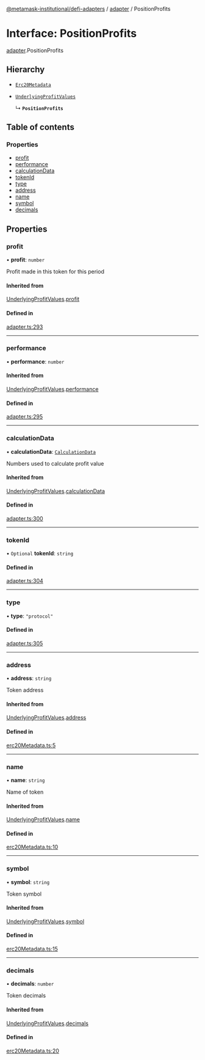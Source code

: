 [@metamask-institutional/defi-adapters](../README.md) / [adapter](../modules/adapter.md) / PositionProfits

# Interface: PositionProfits

[adapter](../modules/adapter.md).PositionProfits

## Hierarchy

- [`Erc20Metadata`](../modules/erc20Metadata.md#erc20metadata)

- [`UnderlyingProfitValues`](adapter.UnderlyingProfitValues.md)

  ↳ **`PositionProfits`**

## Table of contents

### Properties

- [profit](adapter.PositionProfits.md#profit)
- [performance](adapter.PositionProfits.md#performance)
- [calculationData](adapter.PositionProfits.md#calculationdata)
- [tokenId](adapter.PositionProfits.md#tokenid)
- [type](adapter.PositionProfits.md#type)
- [address](adapter.PositionProfits.md#address)
- [name](adapter.PositionProfits.md#name)
- [symbol](adapter.PositionProfits.md#symbol)
- [decimals](adapter.PositionProfits.md#decimals)

## Properties

### profit

• **profit**: `number`

Profit made in this token for this period

#### Inherited from

[UnderlyingProfitValues](adapter.UnderlyingProfitValues.md).[profit](adapter.UnderlyingProfitValues.md#profit)

#### Defined in

[adapter.ts:293](https://github.com/consensys-vertical-apps/mmi-defi-adapters/blob/main/src/types/adapter.ts#L293)

___

### performance

• **performance**: `number`

#### Inherited from

[UnderlyingProfitValues](adapter.UnderlyingProfitValues.md).[performance](adapter.UnderlyingProfitValues.md#performance)

#### Defined in

[adapter.ts:295](https://github.com/consensys-vertical-apps/mmi-defi-adapters/blob/main/src/types/adapter.ts#L295)

___

### calculationData

• **calculationData**: [`CalculationData`](adapter.CalculationData.md)

Numbers used to calculate profit value

#### Inherited from

[UnderlyingProfitValues](adapter.UnderlyingProfitValues.md).[calculationData](adapter.UnderlyingProfitValues.md#calculationdata)

#### Defined in

[adapter.ts:300](https://github.com/consensys-vertical-apps/mmi-defi-adapters/blob/main/src/types/adapter.ts#L300)

___

### tokenId

• `Optional` **tokenId**: `string`

#### Defined in

[adapter.ts:304](https://github.com/consensys-vertical-apps/mmi-defi-adapters/blob/main/src/types/adapter.ts#L304)

___

### type

• **type**: ``"protocol"``

#### Defined in

[adapter.ts:305](https://github.com/consensys-vertical-apps/mmi-defi-adapters/blob/main/src/types/adapter.ts#L305)

___

### address

• **address**: `string`

Token address

#### Inherited from

[UnderlyingProfitValues](adapter.UnderlyingProfitValues.md).[address](adapter.UnderlyingProfitValues.md#address)

#### Defined in

[erc20Metadata.ts:5](https://github.com/consensys-vertical-apps/mmi-defi-adapters/blob/main/src/types/erc20Metadata.ts#L5)

___

### name

• **name**: `string`

Name of token

#### Inherited from

[UnderlyingProfitValues](adapter.UnderlyingProfitValues.md).[name](adapter.UnderlyingProfitValues.md#name)

#### Defined in

[erc20Metadata.ts:10](https://github.com/consensys-vertical-apps/mmi-defi-adapters/blob/main/src/types/erc20Metadata.ts#L10)

___

### symbol

• **symbol**: `string`

Token symbol

#### Inherited from

[UnderlyingProfitValues](adapter.UnderlyingProfitValues.md).[symbol](adapter.UnderlyingProfitValues.md#symbol)

#### Defined in

[erc20Metadata.ts:15](https://github.com/consensys-vertical-apps/mmi-defi-adapters/blob/main/src/types/erc20Metadata.ts#L15)

___

### decimals

• **decimals**: `number`

Token decimals

#### Inherited from

[UnderlyingProfitValues](adapter.UnderlyingProfitValues.md).[decimals](adapter.UnderlyingProfitValues.md#decimals)

#### Defined in

[erc20Metadata.ts:20](https://github.com/consensys-vertical-apps/mmi-defi-adapters/blob/main/src/types/erc20Metadata.ts#L20)
